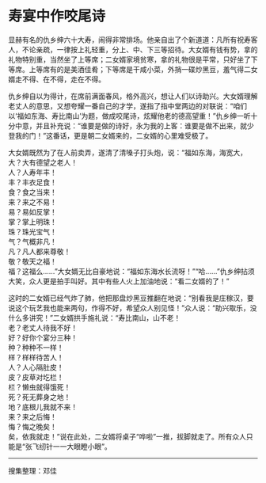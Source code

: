 # 寿宴中作咬尾诗

显赫有名的仇乡绅六十大寿，闹得非常排场。他亲自出了个新道道：凡所有祝寿客人，不论亲疏，一律按上礼轻重，分上、中、下三等招待。大女婿有钱有势，拿的礼物特别重，当然坐了上等席；二女婿家境贫寒，拿的礼物很是平常，只好坐了下等席。上等席有的是美酒佳肴；下等席是干咸小菜，外捎一碟炒黑豆，羞气得二女婿走不得、在不得，走在不得。

仇乡绅自以为得计，在席前满面春风，格外高兴，想让人们以诗助兴。大女婿理解老丈人的意思，又想夸耀一番自己的才学，遂指了指中堂两边的对联说：“咱们以‘福如东海、寿比南山’为题，做成咬尾诗，炫耀他老的德高望重！”仇乡绅一听十分中意，并且补充说：“谁要是做的诗好，永为我的上客：谁要是做不出来，就少登我的门！”这番话，更是朝二女婿来的，二女婿的心里难受极了。

大女婿既然为了在人前卖弄，遂清了清嗓子打头炮，说：“福如东海，海宽大，  
大？大有德望之老人！  
人？人寿年丰！  
丰？丰衣足食！  
食？食之当来！  
来？来之不易！  
易？易如反掌！  
掌？掌上明珠！  
珠？珠光宝气！  
气？气概非凡！  
凡？凡人都来尊敬！  
敬？敬天之福！  
福？这福么……”大女婿无比自豪地说：“福如东海水长流呀！”“哈……”仇乡绅拈须大笑，众人更是拍手叫好。其中有些人火上加油地说：“看二女婿的了！”

这时的二女婿已经气炸了肺，他把那盘炒黑豆推翻在地说：“别看我是庄稼汉，要说这个玩艺我也能来两句，作得不好，希望众人别见怪！”众人说：“助兴取乐，没什么多讲究！”二女婿拱手施礼说：“寿比南山，山不老！  
老？老丈人待我不好！  
好？好你个宴分三种！  
种？种种不一样！  
样？样样待苦人！  
人？人心隔肚皮！  
皮？皮草对圪栏！  
栏？懒虫就得饿死！  
死？死无葬身之地！  
地？底根儿我就不来！  
来？来之后悔！  
悔？悔之晚矣！  
矣，依我就走！”说在此处，二女婿将桌子“哗啦”一推，拔脚就走了。所有众人只能是“张飞纫针一一大眼瞪小眼”。

---

搜集整理：邓佳
